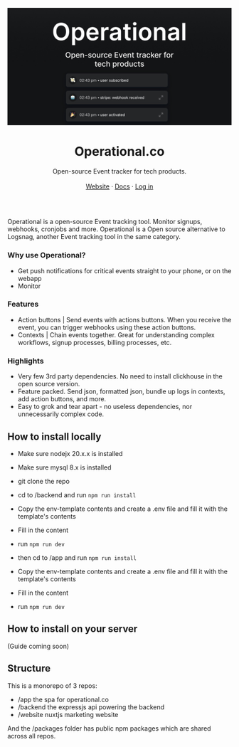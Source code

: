 ![hero](media/operational-banner.jpg)

<p align="center">
    <h1 align="center"><b>Operational.co</b></h1>
<p align="center">
    Open-source Event tracker for tech products.
    <br />
    <br />
    <a href="https://operational.co">Website</a>
    ·
    <a href="https://operational.co/api">Docs</a>
    ·
    <a href="https://app.operational.co">Log in</a>
  </p>
  <br />
  <br />
</p>

Operational is a open-source Event tracking tool. Monitor signups, webhooks, cronjobs and more. Operational is a Open source alternative to Logsnag, another Event tracking tool in the same category.

### Why use Operational?

- Get push notifications for critical events straight to your phone, or on the webapp
- Monitor

### Features

- Action buttons | Send events with actions buttons. When you receive the event, you can trigger webhooks using these action buttons.
- Contexts | Chain events together. Great for understanding complex workflows, signup processes, billing processes, etc.

### Highlights

- Very few 3rd party dependencies. No need to install clickhouse in the open source version.
- Feature packed. Send json, formatted json, bundle up logs in contexts, add action buttons, and more.
- Easy to grok and tear apart - no useless dependencies, nor unnecessarily complex code.

## How to install locally

- Make sure nodejx 20.x.x is installed
- Make sure mysql 8.x is installed

- git clone the repo
- cd to /backend and run `npm run install`
- Copy the env-template contents and create a .env file and fill it with the template's contents
- Fill in the content
- run `npm run dev`

- then cd to /app and run `npm run install`
- Copy the env-template contents and create a .env file and fill it with the template's contents
- Fill in the content
- run `npm run dev`

## How to install on your server

(Guide coming soon)

## Structure

This is a monorepo of 3 repos:

- /app the spa for operational.co
- /backend the expressjs api powering the backend
- /website nuxtjs marketing website

And the /packages folder has public npm packages which are shared across all repos.
